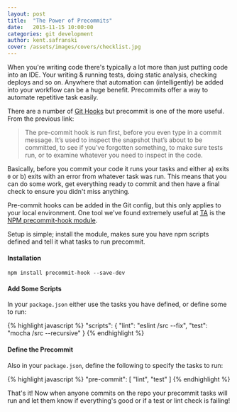 ```yaml
---
layout: post
title:  "The Power of Precommits"
date:   2015-11-15 10:00:00
categories: git development
author: kent.safranski
cover: /assets/images/covers/checklist.jpg
---
```


When you're writing code there's typically a lot more than just putting code into an IDE. Your writing & running tests, doing static analysis, checking deploys and so on. Anywhere that automation can (intelligently) be added into your workflow can be a huge benefit. Precommits offer a way to automate repetitive task easily.

There are a number of [Git Hooks](https://git-scm.com/book/en/v2/Customizing-Git-Git-Hooks) but precommit is one of the more useful. From the previous link:

> The pre-commit hook is run first, before you even type in a commit message. It’s used to inspect the snapshot that’s about to be committed, to see if you’ve forgotten something, to make sure tests run, or to examine whatever you need to inspect in the code.

Basically, before you commit your code it runs your tasks and either a) exits `0` or b) exits with an error from whatever task was run. This means that you can do some work, get everything ready to commit and then have a final check to ensure you didn't miss anything.

Pre-commit hooks can be added in the Git config, but this only applies to your local environment. One tool we've found extremely useful at [TA](http://www.technologyadvice.com) is the [NPM precommit-hook module](https://www.npmjs.com/package/precommit-hook).

Setup is simple; install the module, makes sure you have npm scripts defined and tell it what tasks to run precommit.

#### Installation

```
npm install precommit-hook --save-dev
```

#### Add Some Scripts

In your `package.json` either use the tasks you have defined, or define some to run:

{% highlight javascript %}
"scripts": {
  "lint": "eslint /src --fix",
  "test": "mocha /src --recursive"
}
{% endhighlight %}

#### Define the Precommit

Also in your `package.json`, define the following to specify the tasks to run:

{% highlight javascript %}
"pre-commit": [ "lint", "test" ]
{% endhighlight %}

That's it! Now when anyone commits on the repo your precommit tasks will run and let them know if everything's good or if a test or lint check is failing!
